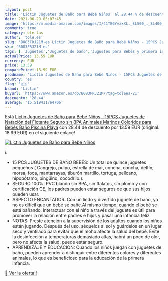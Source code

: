 ```yaml
---
layout: post
title: 'Lictin Juguetes de Baño para Bebé Niños  al 28.44 % de descuento'
date: 2021-06-29 05:07:45
image: 'https://m.media-amazon.com/images/I/41TE6YvzxXL._SL500_._SL400_.jpg'
comments: true
category: ofertas
author: 'tole.es'
slug: 'B083FRJ21M-es Lictin Juguetes de Baño para Bebé Niños - 15PCS Juguetes...'
sku: 'B083FRJ21M-es'
tags: [ 'Juguetes','Juguetes de baño','Juguetes para Bebés y primera infancia','Juguetes y juegos','juguetes','lictin', ]
actualPrice: 13.59 EUR
currency: EUR
price: 13.59
comparePrice: 18.99 EUR
prodname: 'Lictin Juguetes de Baño para Bebé Niños - 15PCS Juguetes de Natación del Flotante  Seguro sin BPA  Animales Marinos Coloridos para Bebés Baño Piscina Playa'
country: 'es'
flag: '🇪🇸'
brand: 'Lictin'
buyurl: 'https://www.amazon.es/dp/B083FRJ21M/?tag=tolees-21'
descuento: '28.44'
average: '15.519411764706'
---
```


Está [Lictin Juguetes de Baño para Bebé Niños - 15PCS Juguetes de Natación del Flotante  Seguro sin BPA  Animales Marinos Coloridos para Bebés Baño Piscina Playa](https://www.amazon.es/dp/B083FRJ21M/?tag=tolees-21) con 28.44 de descuento por 13.59 EUR (original: 18.99 EUR) en el siguiente enlace!

[![Lictin Juguetes de Baño para Bebé Niños ](https://m.media-amazon.com/images/I/41TE6YvzxXL._SL500_._SL400_.jpg)](https://www.amazon.es/dp/B083FRJ21M/?tag=tolees-21)

ℹ️:

- 15 PCS JUGUETES DE BAÑO BEBÉS: Un total de quince juguetes pequeños ( Cangrejo, pulpo, estrella de mar, concha, concha, delfín, morsa, foca, mantarrayas, tiburón martillo, tortuga, pelícano, hipopótamo, pingüino, cocodrilo.).
- SEGURO 100%: PVC blando sin BPA, sin ftalatos, sin plomo y con certificación CE, los padres pueden estar seguros de que sus hijos pueden usar.
- ASPECTO ENCANTADOR: Con un lindo y divertido juguete de baño, ya no es difícil que un bebé se bañe.Al mismo tiempo, cuando el bebé se está bañando, interactuar con el niño a través del juguete es útil para promover la relación entre padres e hijos y pasar una infancia feliz.
- NOTAS: Preste atención a la supervisión de los adultos cuando los niños están jugando. Después del uso, séquelos al sol y guárdelos en un lugar seco y ventilado para evitar que el moho afecte la salud del bebé. Evite la desinfección a temperaturas demasiado altas, habrá un poco de olor, pero no afecta la salud, puede estar seguro.
- APRENDIZAJE Y EDUCACIÓN: Cuando los niños juegan con juguetes de baño, pueden aprender a distinguir entre diferentes colores y diferentes animales, lo que es beneficioso para la educación de la primera infancia.

[🛒 Ver la oferta!!](https://www.amazon.es/dp/B083FRJ21M/?tag=tolees-21)

